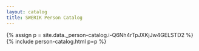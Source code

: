 ```yaml
---
layout: catalog
title: SWERIK Person Catalog
---
```

{% assign p = site.data._person-catalog.i-Q6Nh4rTpJXKjJw4GELSTD2 %}
{% include person-catalog.html p=p %}

